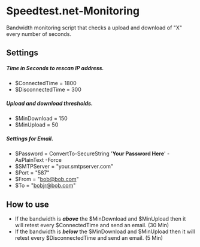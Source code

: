 # Speedtest.net-Monitoring
Bandwidth monitoring script that checks a upload and download of "X" every number of seconds.

## Settings
##### Time in Seconds to rescan IP address.
- $ConnectedTime = 1800
- $DisconnectedTime = 300

##### Upload and download thresholds.
- $MinDownload = 150
- $MinUpload = 50

##### Settings for Email.
- $Password = ConvertTo-SecureString '**Your Password Here**' -AsPlainText -Force
- $SMTPServer = "your.smtpserver.com"
- $Port = "587"
- $From = "bob@bob.com"
- $To = "bobjr@bob.com"

## How to use
- If the bandwidth is **_above_** the $MinDownload and $MinUpload then it will retest every $ConnectedTime and send an email. (30 Min)
- If the bandwidth is **_below_** the $MinDownload and $MinUpload then it will retest every $DisconnectedTime and send an email. (5 Min)
